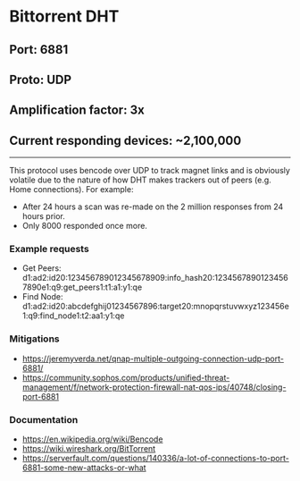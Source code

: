 # Bittorrent DHT

## Port: 6881

## Proto: UDP

## Amplification factor: 3x

## Current responding devices: ~2,100,000

---

This protocol uses bencode over UDP to track magnet links and is obviously volatile due to the nature of how DHT makes trackers out of peers (e.g. Home connections). For example:

- After 24 hours a scan was re-made on the 2 million responses from 24 hours prior.
- Only 8000 responded once more.

### Example requests

- Get Peers: d1:ad2:id20:123456789012345678909:info_hash20:12345678901234567890e1:q9:get_peers1:t1:a1:y1:qe
- Find Node: d1:ad2:id20:abcdefghij01234567896:target20:mnopqrstuvwxyz123456e1:q9:find_node1:t2:aa1:y1:qe

### Mitigations

- https://jeremyverda.net/qnap-multiple-outgoing-connection-udp-port-6881/
- https://community.sophos.com/products/unified-threat-management/f/network-protection-firewall-nat-qos-ips/40748/closing-port-6881

### Documentation

- https://en.wikipedia.org/wiki/Bencode
- https://wiki.wireshark.org/BitTorrent
- https://serverfault.com/questions/140336/a-lot-of-connections-to-port-6881-some-new-attacks-or-what
